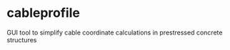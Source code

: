 # cableprofile
GUI tool to simplify cable coordinate calculations in prestressed concrete structures
